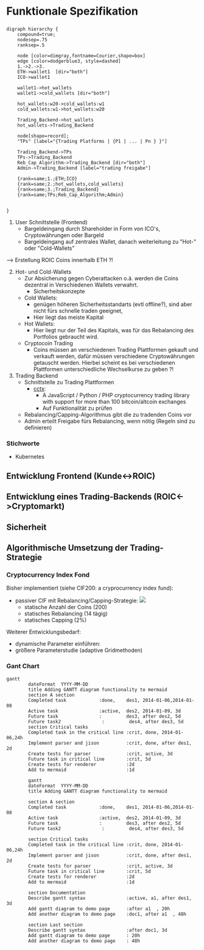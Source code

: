 # Funktionale Spezifikation

###

```graphviz
digraph hierarchy {
    compound=true;
    nodesep=.75
    ranksep=.5
    
    node [color=dimgray,fontname=Courier,shape=box] 
    edge [color=dodgerblue3, style=dashed] 
    1.->2.->3.
    ETH->wallet1  [dir="both"]
    ICO->wallet1
            
    wallet1->hot_wallets
    wallet1->cold_wallets [dir="both"]
        
    hot_wallets:w20->cold_wallets:w1
    cold_wallets:w1->hot_wallets:w20
        
    Trading_Backend->hot_wallets
    hot_wallets->Trading_Backend
           
    node[shape=record];
    "TPs" [label="{Trading Platforms | {P1 | ... | Pn } }"]
      
    Trading_Backend->TPs
    TPs->Trading_Backend
    Reb_Cap_Algorithm->Trading_Backend [dir="both"]
    Admin->Trading_Backend [label="trading freigabe"]
    
    {rank=same;1.;ETH;ICO}        
    {rank=same;2.;hot_wallets,cold_wallets}        
    {rank=same;3.;Trading_Backend}        
    {rank=same;TPs;Reb_Cap_Algorithm;Admin}
        
       
}
```
1. User Schnittstelle (Frontend)
    * Bargeldeingang durch Shareholder in Form von ICO's, Cryptowährungen oder Bargeld
    * Bargeldeingang auf zentrales Wallet, danach weiterleitung zu "Hot-" oder "Cold-Wallets"

--> Erstellung ROIC Coins innerhalb ETH ?!

2. Hot- und Cold-Wallets
    * Zur Absicherung gegen Cyberattacken o.ä. werden die Coins dezentral in Verschiedenen Wallets verwahrt.
        * Sicherheitskonzepte
    * Cold Wallets:
        *  genügen höheren Sicherheitsstandarts (evtl offline?), sind aber nicht fürs schnelle traden geeignet,
        *  Hier liegt das meiste Kapital
    * Hot Wallets:
        * Hier liegt nur der Teil des Kapitals, was für das Rebalancing des Portfolios gebraucht wird.
    * Cryptocoin Trading
        * Coins müssen an verschiedenen Trading Plattformen gekauft und verkauft werden, dafür müssen verschiedene Cryptowährungen getauscht werden. Hierbei scheint es bei verschiedenen Plattformen unterschiedliche Wechselkurse zu geben ?!
3. Trading Backend
    * Schnittstelle zu Trading Plattformen
        * [cctx](https://github.com/ccxt/ccxt): 
            * A JavaScript / Python / PHP cryptocurrency trading library with support for more than 100 bitcoin/altcoin exchanges
            * Auf Funktionalität zu prüfen
    * Rebalancing/Capping-Algorithmus gibt die zu tradenden Coins vor
    * Admin erteilt Freigabe fürs Rebalancing, wenn nötig (Regeln sind zu definieren)

### Stichworte
* Kubernetes

## Entwicklung Frontend (Kunde<->ROIC)

## Entwicklung eines Trading-Backends (ROIC<->Cryptomarkt) 

## Sicherheit

## Algorithmische Umsetzung der Trading-Strategie

### Cryptocurrency Index Fond

Bisher implementiert (siehe CIF200: a cryprocurrency index fund):

* passiver CIF mit Rebalancing/Capping-Strategie:
![](https://i.imgur.com/fLh400X.jpg)
    * statische Anzahl der Coins (200)
    * statisches Rebalancing (14 tägig) 
    * statisches Capping (2%)
    
Weiterer Entwicklungsbedarf:
* dynamische Parameter einführen:
* größere Parameterstudie (adaptive Gridmethoden)

### Gant Chart

```mermaid
gantt
        dateFormat  YYYY-MM-DD
        title Adding GANTT diagram functionality to mermaid
        section A section
        Completed task            :done,    des1, 2014-01-06,2014-01-08
        Active task               :active,  des2, 2014-01-09, 3d
        Future task               :         des3, after des2, 5d
        Future task2               :         des4, after des3, 5d
        section Critical tasks
        Completed task in the critical line :crit, done, 2014-01-06,24h
        Implement parser and jison          :crit, done, after des1, 2d
        Create tests for parser             :crit, active, 3d
        Future task in critical line        :crit, 5d
        Create tests for renderer           :2d
        Add to mermaid                      :1d
```

```mermaid
        gantt
        dateFormat  YYYY-MM-DD
        title Adding GANTT diagram functionality to mermaid

        section A section
        Completed task            :done,    des1, 2014-01-06,2014-01-08
        Active task               :active,  des2, 2014-01-09, 3d
        Future task               :         des3, after des2, 5d
        Future task2               :         des4, after des3, 5d

        section Critical tasks
        Completed task in the critical line :crit, done, 2014-01-06,24h
        Implement parser and jison          :crit, done, after des1, 2d
        Create tests for parser             :crit, active, 3d
        Future task in critical line        :crit, 5d
        Create tests for renderer           :2d
        Add to mermaid                      :1d

        section Documentation
        Describe gantt syntax               :active, a1, after des1, 3d
        Add gantt diagram to demo page      :after a1  , 20h
        Add another diagram to demo page    :doc1, after a1  , 48h

        section Last section
        Describe gantt syntax               :after doc1, 3d
        Add gantt diagram to demo page      : 20h
        Add another diagram to demo page    : 48h
```
    








